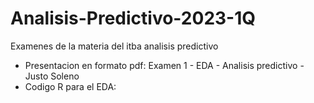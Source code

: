# Analisis-Predictivo-2023-1Q
Examenes de la materia del itba analisis predictivo

- Presentacion en formato pdf: Examen 1 - EDA - Analisis predictivo - Justo Soleno
- Codigo R para el EDA:  
